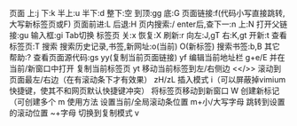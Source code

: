 页面
上:j 下:k 半上:u 半下:d 整下:空
到顶:gg 底:G
页面链接:f(代码小写直接跳转,大写新标签页或F)
页面前进:L 后退:H
页内搜索:/ enter后,查下一:n 上:N
打开父链接:gu
输入框:gi Tab切换
标签页
关:x 恢复:X
刷新:r
向左:J,gT 右:K,gt
开新:t
查看标签页:T
搜索
搜索历史记录,书签,新网址:o(当前) O(新标签)
搜索书签:b,B
其它
帮助:?
查看页面源代码:gs
yy(复制当前页面链接)
yf
编辑当前地址栏 g+e/E 并在当前/新窗口中打开
复制当前标签页 yt
移动当前标签到左/右侧边 <</>>
滚动到页面最左/右边（在有滚动条下才有效果） zH/zL
插入模式 i（可以屏蔽掉vimium快捷键，使其不和网页默认快捷键冲突）
将标签页移动到新窗口 W
创建新标记（可创建多个 m 使用方法
设置当前/全局滚动条位置   m+小/大写字母
跳转到设置的滚动位置   ~+字母
切换到复制模式 v

